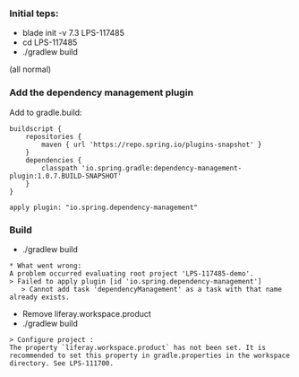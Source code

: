### Initial teps:
- blade init -v 7.3 LPS-117485
- cd LPS-117485
- ./gradlew build 

(all normal)

### Add the dependency management plugin

Add to gradle.build:
```
buildscript {
    repositories {
        maven { url 'https://repo.spring.io/plugins-snapshot' }
    }
    dependencies {
        classpath 'io.spring.gradle:dependency-management-plugin:1.0.7.BUILD-SNAPSHOT'
    }
}

apply plugin: "io.spring.dependency-management"
```

### Build
- ./gradlew build 

```
* What went wrong:
A problem occurred evaluating root project 'LPS-117485-demo'.
> Failed to apply plugin [id 'io.spring.dependency-management']
   > Cannot add task 'dependencyManagement' as a task with that name already exists.
``` 

- Remove liferay.workspace.product
- ./gradlew build

```
> Configure project :
The property `liferay.workspace.product` has not been set. It is recommended to set this property in gradle.properties in the workspace directory. See LPS-111700.
```
